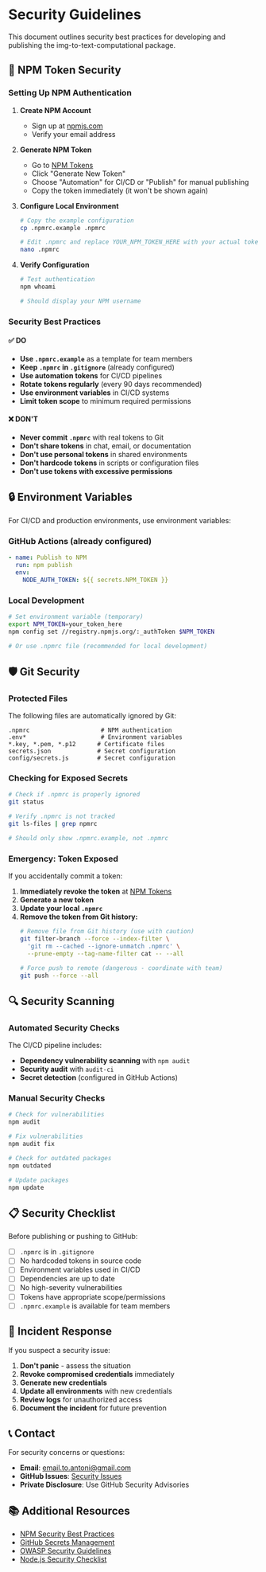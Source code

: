 # Security Guidelines

This document outlines security best practices for developing and publishing the img-to-text-computational package.

## 🔐 NPM Token Security

### Setting Up NPM Authentication

1. **Create NPM Account**
   - Sign up at [npmjs.com](https://www.npmjs.com)
   - Verify your email address

2. **Generate NPM Token**
   - Go to [NPM Tokens](https://www.npmjs.com/settings/tokens)
   - Click "Generate New Token"
   - Choose "Automation" for CI/CD or "Publish" for manual publishing
   - Copy the token immediately (it won't be shown again)

3. **Configure Local Environment**
   ```bash
   # Copy the example configuration
   cp .npmrc.example .npmrc
   
   # Edit .npmrc and replace YOUR_NPM_TOKEN_HERE with your actual token
   nano .npmrc
   ```

4. **Verify Configuration**
   ```bash
   # Test authentication
   npm whoami
   
   # Should display your NPM username
   ```

### Security Best Practices

#### ✅ DO
- **Use `.npmrc.example`** as a template for team members
- **Keep `.npmrc` in `.gitignore`** (already configured)
- **Use automation tokens** for CI/CD pipelines
- **Rotate tokens regularly** (every 90 days recommended)
- **Use environment variables** in CI/CD systems
- **Limit token scope** to minimum required permissions

#### ❌ DON'T
- **Never commit `.npmrc`** with real tokens to Git
- **Don't share tokens** in chat, email, or documentation
- **Don't use personal tokens** in shared environments
- **Don't hardcode tokens** in scripts or configuration files
- **Don't use tokens with excessive permissions**

## 🔒 Environment Variables

For CI/CD and production environments, use environment variables:

### GitHub Actions (already configured)
```yaml
- name: Publish to NPM
  run: npm publish
  env:
    NODE_AUTH_TOKEN: ${{ secrets.NPM_TOKEN }}
```

### Local Development
```bash
# Set environment variable (temporary)
export NPM_TOKEN=your_token_here
npm config set //registry.npmjs.org/:_authToken $NPM_TOKEN

# Or use .npmrc file (recommended for local development)
```

## 🛡️ Git Security

### Protected Files
The following files are automatically ignored by Git:

```
.npmrc                    # NPM authentication
.env*                     # Environment variables
*.key, *.pem, *.p12      # Certificate files
secrets.json             # Secret configuration
config/secrets.js        # Secret configuration
```

### Checking for Exposed Secrets
```bash
# Check if .npmrc is properly ignored
git status

# Verify .npmrc is not tracked
git ls-files | grep npmrc

# Should only show .npmrc.example, not .npmrc
```

### Emergency: Token Exposed
If you accidentally commit a token:

1. **Immediately revoke the token** at [NPM Tokens](https://www.npmjs.com/settings/tokens)
2. **Generate a new token**
3. **Update your local `.npmrc`**
4. **Remove the token from Git history:**
   ```bash
   # Remove file from Git history (use with caution)
   git filter-branch --force --index-filter \
     'git rm --cached --ignore-unmatch .npmrc' \
     --prune-empty --tag-name-filter cat -- --all
   
   # Force push to remote (dangerous - coordinate with team)
   git push --force --all
   ```

## 🔍 Security Scanning

### Automated Security Checks
The CI/CD pipeline includes:

- **Dependency vulnerability scanning** with `npm audit`
- **Security audit** with `audit-ci`
- **Secret detection** (configured in GitHub Actions)

### Manual Security Checks
```bash
# Check for vulnerabilities
npm audit

# Fix vulnerabilities
npm audit fix

# Check for outdated packages
npm outdated

# Update packages
npm update
```

## 📋 Security Checklist

Before publishing or pushing to GitHub:

- [ ] `.npmrc` is in `.gitignore`
- [ ] No hardcoded tokens in source code
- [ ] Environment variables used in CI/CD
- [ ] Dependencies are up to date
- [ ] No high-severity vulnerabilities
- [ ] Tokens have appropriate scope/permissions
- [ ] `.npmrc.example` is available for team members

## 🚨 Incident Response

If you suspect a security issue:

1. **Don't panic** - assess the situation
2. **Revoke compromised credentials** immediately
3. **Generate new credentials**
4. **Update all environments** with new credentials
5. **Review logs** for unauthorized access
6. **Document the incident** for future prevention

## 📞 Contact

For security concerns or questions:
- **Email**: email.to.antoni@gmail.com
- **GitHub Issues**: [Security Issues](https://github.com/Moonhint/img-to-text-computational/issues)
- **Private Disclosure**: Use GitHub Security Advisories

## 📚 Additional Resources

- [NPM Security Best Practices](https://docs.npmjs.com/security)
- [GitHub Secrets Management](https://docs.github.com/en/actions/security-guides/encrypted-secrets)
- [OWASP Security Guidelines](https://owasp.org/www-project-top-ten/)
- [Node.js Security Checklist](https://blog.risingstack.com/node-js-security-checklist/) 